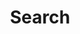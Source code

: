 ---
title: "Search" # in any language you want
layout: "search" # is necessary
# url: "/search"
# description: "Description for Search"
summary: "search"
placeholder: "搜索"
---
